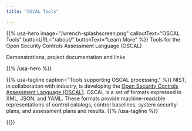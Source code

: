 ```yaml
---
title: "OSCAL Tools"

---
```

{{% usa-hero image="/wrench-splashscreen.png" calloutText="OSCAL Tools" buttonURL="/about/" buttonText="Learn More" %}}
Tools for the Open Security Controls Assessment Language (OSCAL)

Demonstrations, project documentation and links

{{% /usa-hero %}}

{{% usa-tagline caption="Tools supporting OSCAL processing." %}}
NIST, in collaboration with industry, is developing the [Open Security Controls Assessment Language (OSCAL)](http://pages.nist.gov/OSCAL). OSCAL is a set of formats expressed in XML, JSON, and YAML. These formats provide machine-readable representations of control catalogs, control baselines, system security plans, and assessment plans and results.
{{% /usa-tagline %}}

{{<usa-section>}}
